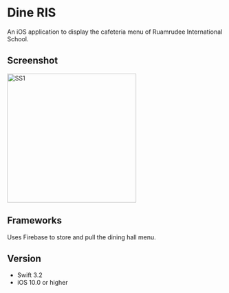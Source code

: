 # Dine RIS
An iOS application to display the cafeteria menu of Ruamrudee International School. 

## Screenshot
<img src='https://user-images.githubusercontent.com/29730588/35078051-203c3434-fbb5-11e7-9eb9-697e39fe0c7f.png' title='' width='300' alt='SS1' />

## Frameworks 
Uses Firebase to store and pull the dining hall menu.  

## Version
* Swift 3.2
* iOS 10.0 or higher
